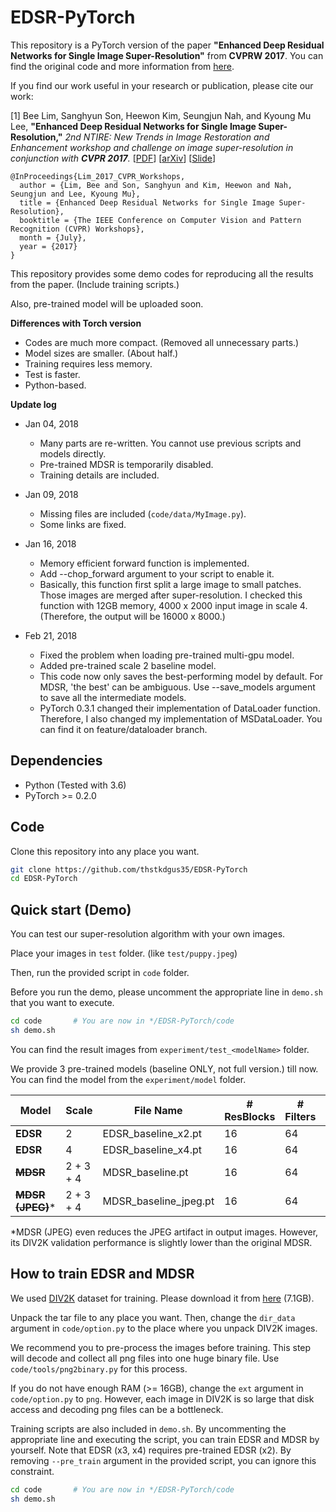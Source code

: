 # EDSR-PyTorch
This repository is a PyTorch version of the paper **"Enhanced Deep Residual Networks for Single Image Super-Resolution"** from **CVPRW 2017**.
You can find the original code and more information from [here](https://github.com/LimBee/NTIRE2017).

If you find our work useful in your research or publication, please cite our work:

[1] Bee Lim, Sanghyun Son, Heewon Kim, Seungjun Nah, and Kyoung Mu Lee, **"Enhanced Deep Residual Networks for Single Image Super-Resolution,"** <i>2nd NTIRE: New Trends in Image Restoration and Enhancement workshop and challenge on image super-resolution in conjunction with **CVPR 2017**. </i> [[PDF](http://openaccess.thecvf.com/content_cvpr_2017_workshops/w12/papers/Lim_Enhanced_Deep_Residual_CVPR_2017_paper.pdf)] [[arXiv](https://arxiv.org/abs/1707.02921)] [[Slide](https://cv.snu.ac.kr/research/EDSR/Presentation_v3(release).pptx)]
```
@InProceedings{Lim_2017_CVPR_Workshops,
  author = {Lim, Bee and Son, Sanghyun and Kim, Heewon and Nah, Seungjun and Lee, Kyoung Mu},
  title = {Enhanced Deep Residual Networks for Single Image Super-Resolution},
  booktitle = {The IEEE Conference on Computer Vision and Pattern Recognition (CVPR) Workshops},
  month = {July},
  year = {2017}
}
```
This repository provides some demo codes for reproducing all the results from the paper. (Include training scripts.)

Also, pre-trained model will be uploaded soon.

**Differences with Torch version**
* Codes are much more compact. (Removed all unnecessary parts.)
* Model sizes are smaller. (About half.)
* Training requires less memory.
* Test is faster.
* Python-based.

**Update log**
* Jan 04, 2018
  * Many parts are re-written. You cannot use previous scripts and models directly.
  * Pre-trained MDSR is temporarily disabled.
  * Training details are included.

* Jan 09, 2018
  * Missing files are included (```code/data/MyImage.py```).
  * Some links are fixed.

* Jan 16, 2018
  * Memory efficient forward function is implemented.
  * Add --chop_forward argument to your script to enable it.
  * Basically, this function first split a large image to small patches. Those images are merged after super-resolution. I checked this function with 12GB memory, 4000 x 2000 input image in scale 4. (Therefore, the output will be 16000 x 8000.)

* Feb 21, 2018
  * Fixed the problem when loading pre-trained multi-gpu model.
  * Added pre-trained scale 2 baseline model.
  * This code now only saves the best-performing model by default. For MDSR, 'the best' can be ambiguous. Use --save_models argument to save all the intermediate models.
  * PyTorch 0.3.1 changed their implementation of DataLoader function. Therefore, I also changed my implementation of MSDataLoader. You can find it on feature/dataloader branch.

## Dependencies
* Python (Tested with 3.6)
* PyTorch >= 0.2.0

## Code

Clone this repository into any place you want.
```bash
git clone https://github.com/thstkdgus35/EDSR-PyTorch
cd EDSR-PyTorch
```

## Quick start (Demo)
You can test our super-resolution algorithm with your own images.

Place your images in ```test``` folder. (like ```test/puppy.jpeg```)

Then, run the provided script in ```code``` folder.

Before you run the demo, please uncomment the appropriate line in ```demo.sh``` that you want to execute.
```bash
cd code       # You are now in */EDSR-PyTorch/code
sh demo.sh
```

You can find the result images from ```experiment/test_<modelName>``` folder.

We provide 3 pre-trained models (baseline ONLY, not full version.) till now. You can find the model from the ```experiment/model``` folder.

| Model | Scale | File Name | # ResBlocks | # Filters | # Parameters |
|  ---  |  ---  | ---       | ---         |---        |---           |
| **EDSR**| 2 | EDSR_baseline_x2.pt | 16 | 64 | 1.5M | 
| **EDSR**| 4 | EDSR_baseline_x4.pt | 16 | 64 | 1.5M | 
| ~~**MDSR**~~| 2 + 3 + 4 | MDSR_baseline.pt | 16 | 64 | 3.2M |
| ~~**MDSR (JPEG)**~~*| 2 + 3 + 4 | MDSR_baseline_jpeg.pt | 16 | 64 | 3.2M |

*MDSR (JPEG) even reduces the JPEG artifact in output images. However, its DIV2K validation performance is slightly lower than the original MDSR.

## How to train EDSR and MDSR
We used [DIV2K](http://www.vision.ee.ethz.ch/%7Etimofter/publications/Agustsson-CVPRW-2017.pdf) dataset for training. Please download it from [here](https://cv.snu.ac.kr/research/EDSR/DIV2K.tar) (7.1GB).

Unpack the tar file to any place you want. Then, change the ```dir_data``` argument in ```code/option.py``` to the place where you unpack DIV2K images.

We recommend you to pre-process the images before training. This step will decode and collect all png files into one huge binary file. Use ```code/tools/png2binary.py``` for this process.

If you do not have enough RAM (>= 16GB), change the ```ext``` argument in ```code/option.py``` to ```png```. However, each image in DIV2K is so large that disk access and decoding png files can be a bottleneck.

Training scripts are also included in ``demo.sh``. By uncommenting the appropriate line and executing the script, you can train EDSR and MDSR by yourself. Note that EDSR (x3, x4) requires pre-trained EDSR (x2). By removing ```--pre_train``` argument in the provided script, you can ignore this constraint.

```bash
cd code       # You are now in */EDSR-PyTorch/code
sh demo.sh
```
